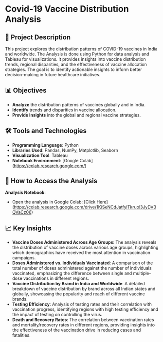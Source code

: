 # Covid-19 Vaccine Distribution Analysis

## 📜 Project Description
This project explores the distribution patterns of COVID-19 vaccines in India and worldwide. The Analysis is done using Python for data analysis and Tableau for visualizations. It provides insights into vaccine distribution trends, regional disparities, and the effectiveness of vaccine allocation strategies. The goal is to identify actionable insights to inform better decision-making in future healthcare initiatives.

## 📊 Objectives
- **Analyze** the distribution patterns of vaccines globally and in India.
- **Identify** trends and disparities in vaccine allocation.
- **Provide Insights** into the global and regional vaccine strategies.

## 🛠️ Tools and Technologies
- **Programming Language**: Python
- **Libraries Used**: Pandas, NumPy, Matplotlib, Seaborn
- **Visualization Tool**: Tableau
- **Notebook Environment**: [Google Colab] (https://colab.research.google.com/)

## 🚀 How to Access the Analysis
 **Analysis Notebook**:
   - Open the analysis in Google Colab: [Click Here] (https://colab.research.google.com/drive/1KiSeNCdJatfylTkruol3JyDV3QVaCz06)
     
## 📈 Key Insights
- **Vaccine Doses Administered Across Age Groups**: The analysis reveals the distribution of vaccine doses across various age groups, highlighting which demographics have received the most attention in vaccination campaigns.
- **Doses Administered vs. Individuals Vaccinated**: A comparison of the total number of doses administered against the number of individuals vaccinated, emphasizing the difference between single and multiple-dose vaccinations in different regions.
- **Vaccine Distribution by Brand in India and Worldwide**: A detailed breakdown of vaccine distribution by brand across all Indian states and globally, showcasing the popularity and reach of different vaccine brands.
- **Testing Efficiency**: Analysis of testing rates and their correlation with vaccination progress, identifying regions with high testing efficiency and the impact of testing on controlling the virus.
- **Death and Recovery Rates**: The correlation between vaccination rates and mortality/recovery rates in different regions, providing insights into the effectiveness of the vaccination drive in reducing cases and fatalities.


